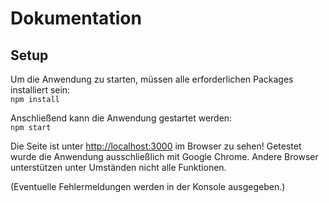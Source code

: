 # Dokumentation
## Setup

Um die Anwendung zu starten, müssen alle erforderlichen Packages installiert sein:\
`npm install`

Anschließend kann die Anwendung gestartet werden:\
`npm start`

Die Seite ist unter [http://localhost:3000](http://localhost:3000) im Browser zu sehen!
Getestet wurde die Anwendung ausschließlich mit Google Chrome. Andere Browser unterstützen unter Umständen nicht alle Funktionen.

(Eventuelle Fehlermeldungen werden in der Konsole ausgegeben.)